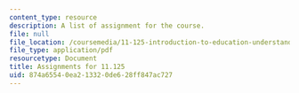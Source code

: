 ```yaml
---
content_type: resource
description: A list of assignment for the course.
file: null
file_location: /coursemedia/11-125-introduction-to-education-understanding-and-evaluating-education-spring-2009/874a65540ea213320de628ff847ac727_MIT11_125s09_assn_Assignments_Overview07.pdf
file_type: application/pdf
resourcetype: Document
title: Assignments for 11.125
uid: 874a6554-0ea2-1332-0de6-28ff847ac727
---
```


